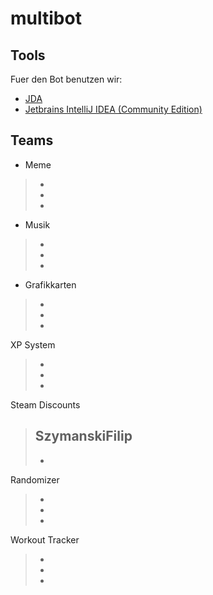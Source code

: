 # multibot

## Tools
Fuer den Bot benutzen wir: 
- [JDA](https://github.com/DV8FromTheWorld/JDA)
- [Jetbrains IntelliJ IDEA (Community Edition)](https://www.jetbrains.com/de-de/idea/)

## Teams
- Meme
> -
> -
> -
- Musik
> -
> -
> -
- Grafikkarten
> -
> -
> -
XP System
> -
> -
> -
Steam Discounts
> SzymanskiFilip
> -
> -
Randomizer
> -
> -
> -
Workout Tracker
> -
> -
> -
